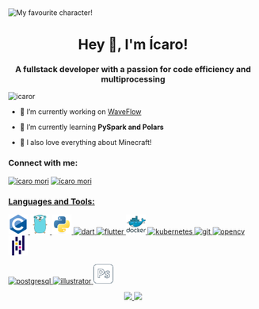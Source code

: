 <img align="center" alt="My favourite character!" width="1200" src="https://media2.giphy.com/media/v1.Y2lkPTc5MGI3NjExZDdiYjk5ZjZlODI3ZDliMTFmNGU5YzEwNmViYWE0ZDI2MzQ0MWJiNiZlcD12MV9pbnRlcm5hbF9naWZzX2dpZklkJmN0PWc/42y2iz4jTKtk2jymfF/giphy.gif">

<h1 align="center">Hey 👋, I'm Ícaro!</h1>
<h3 align="center">A fullstack developer with a passion for code efficiency and multiprocessing</h3>

<p align="left"> <img src="https://komarev.com/ghpvc/?username=icaror&label=Profile%20views&color=0e75b6&style=flat" alt="icaror" /> </p>

- 🔭 I’m currently working on [WaveFlow](https://github.com/TailUFPB/Waveflow)

- 🌱 I’m currently learning **PySpark and Polars**

- 🧊 I also love everything about Minecraft!

<h3 align="left">Connect with me:</h3>
<p align="left">
<a href="https://www.linkedin.com/in/icaro-mori-983608210/" target="blank"><img align="center" src="https://raw.githubusercontent.com/rahuldkjain/github-profile-readme-generator/master/src/images/icons/Social/linked-in-alt.svg" alt="ícaro mori" height="30" width="40" /></a> <a href="https://discord.com/users/303689865201975298" target="blank"><img align="center" src="https://www.svgrepo.com/show/353655/discord-icon.svg" alt="ícaro mori" height="30" width="40" />
</p>

<h3 align="left">Languages and Tools:</h3>
<p align="left"> <a href="https://www.cprogramming.com/" target="_blank" rel="noreferrer"> <img src="https://raw.githubusercontent.com/devicons/devicon/master/icons/c/c-original.svg" alt="c" width="40" height="40"/> </a>
<a href="https://golang.org" target="_blank" rel="noreferrer"> <img src="https://raw.githubusercontent.com/devicons/devicon/master/icons/go/go-original.svg" alt="go" width="40" height="40"/> </a> 
<a href="https://www.python.org" target="_blank" rel="noreferrer"> <img src="https://raw.githubusercontent.com/devicons/devicon/master/icons/python/python-original.svg" alt="python" width="40" height="40"/> </a> 
<a href="https://dart.dev" target="_blank" rel="noreferrer"> <img src="https://www.vectorlogo.zone/logos/dartlang/dartlang-icon.svg" alt="dart" width="40" height="40"/> </a> 
<a href="https://flutter.dev" target="_blank" rel="noreferrer"> <img src="https://www.vectorlogo.zone/logos/flutterio/flutterio-icon.svg" alt="flutter" width="40" height="40"/> </a> 
<a href="https://www.docker.com/" target="_blank" rel="noreferrer"> <img src="https://raw.githubusercontent.com/devicons/devicon/master/icons/docker/docker-original-wordmark.svg" alt="docker" width="40" height="40"/> </a>
<a href="https://kubernetes.io" target="_blank" rel="noreferrer"> <img src="https://www.vectorlogo.zone/logos/kubernetes/kubernetes-icon.svg" alt="kubernetes" width="40" height="40"/> </a> 
<a href="https://git-scm.com/" target="_blank" rel="noreferrer"> <img src="https://www.vectorlogo.zone/logos/git-scm/git-scm-icon.svg" alt="git" width="40" height="40"/> </a> 
<a href="https://opencv.org/" target="_blank" rel="noreferrer"> <img src="https://www.vectorlogo.zone/logos/opencv/opencv-icon.svg" alt="opencv" width="40" height="40"/> </a> 
<a href="https://pandas.pydata.org/" target="_blank" rel="noreferrer"> <img src="https://raw.githubusercontent.com/devicons/devicon/2ae2a900d2f041da66e950e4d48052658d850630/icons/pandas/pandas-original.svg" alt="pandas" width="40" height="40"/> </a> </p> 
<a href="https://www.postgresql.org/" target="_blank" rel="noreferrer"> <img src="https://www.vectorlogo.zone/logos/postgresql/postgresql-icon.svg" alt="postgresql" width="40" height="40"/> </a> 
<a href="https://www.adobe.com/in/products/illustrator.html" target="_blank" rel="noreferrer"> <img src="https://www.vectorlogo.zone/logos/adobe_illustrator/adobe_illustrator-icon.svg" alt="illustrator" width="40" height="40"/> 
<a href="https://www.photoshop.com/en" target="_blank" rel="noreferrer"> <img src="https://raw.githubusercontent.com/devicons/devicon/master/icons/photoshop/photoshop-line.svg" alt="photoshop" width="40" height="40"/>

<p align="center">
<a href="https://github.com/anuraghazra/github-readme-stats">
<img src="https://github-readme-stats.vercel.app/api?username=icaror&count_private=true&show_icons=true&theme=dracula&PAT_1" />
</a>
<a href="https://github.com/anuraghazra/convoychat">
<img src="https://github-readme-stats.vercel.app/api/top-langs/?username=icaror&theme=dracula&PAT_1" />
</a>
</p>

